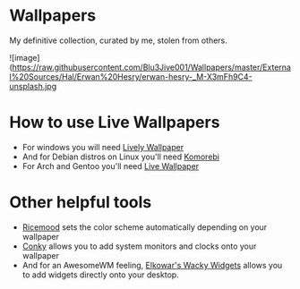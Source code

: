 # Wallpapers

My definitive collection, curated by me, stolen from others.

![image](https://raw.githubusercontent.com/Blu3Jive001/Wallpapers/master/External%20Sources/Hal/Erwan%20Hesry/erwan-hesry-_M-X3mFh9C4-unsplash.jpg

# How to use Live Wallpapers

+ For windows you will need [Lively Wallpaper](https://rocksdanister.github.io/lively/)
+ And for Debian distros on Linux you'll need [Komorebi](https://github.com/cheesecakeufo/komorebi)
+ For Arch and Gentoo you'll need [Live Wallpaper](https://archlinux.org/packages/community/x86_64/livewallpaper/)

# Other helpful tools

+ [Ricemood](https://github.com/fhadiel/ricemood) sets the color scheme automatically depending on your wallpaper
+ [Conky](https://github.com/brndnmtthws/conky) allows you to add system monitors and clocks onto your wallpaper
+ And for an AwesomeWM feeling, [Elkowar's Wacky Widgets](https://github.com/elkowar/eww) allows you to add widgets directly onto your desktop.
